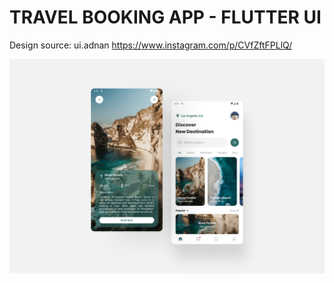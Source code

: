 # TRAVEL BOOKING APP - FLUTTER UI

Design source: ui.adnan https://www.instagram.com/p/CVfZftFPLlQ/

![App UI](/ui.png)
